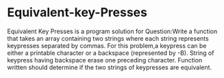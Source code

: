 # Equivalent-key-Presses
Equivalent Key Presses is a program solution for Question:Write a function that takes an array containing two strings where each string represents keypresses separated by commas. For this problem,a keypress can be either a printable character or a backspace (represented by -B). String of keypress having backspace erase one preceding character. Function written should determine if the two strings of keypresses are equivalent.
